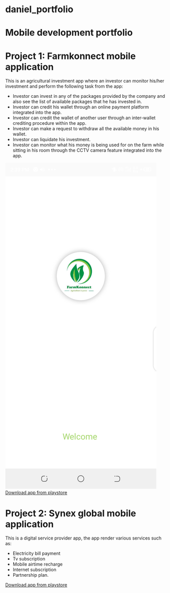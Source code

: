 # daniel_portfolio
# Mobile development portfolio

# Project 1: Farmkonnect mobile application
This is an agricultural investment app where an investor can monitor his/her investment and perform the following task from the app:
- Investor can invest in any of the packages provided by the company and also see the list of available packages that he has invested in.
- Investor can credit his wallet through an online payment platform integrated into the app.
- Investor can credit the wallet of another user through an inter-wallet crediting procedure within the app.
- Investor can make a request to withdraw all the available money in his wallet.
- Investor can liquidate his investment.
- Investor can monitor what his money is being used for on the farm while sitting in his room through the CCTV camera feature integrated into the app.

![](https://github.com/esivuedaniel/daniel_portfolio/blob/main/Images/Screenshot_20200831-143909.png) 
[Download app from playstore](https://play.google.com/store/apps/details?id=com.cloudware.farmkonnect)

# Project 2: Synex global mobile application
This is a digital service provider app, the app render various services such as: 
- Electricity bill payment
- Tv subscription
- Mobile airtime recharge
- Internet subscription
- Partnership plan.

[Download app from playstore](https://play.google.com/store/apps/details?id=com.cloudware.synexglobal)
